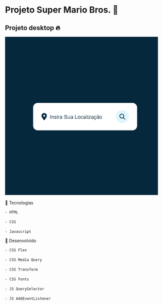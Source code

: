 # Projeto Super Mario Bros. 🚀

## Projeto desktop 🔥

 [<img src="/images/projeto-previsao-de-tempo.gif" alt="Projeto previsão de tempo">]()

📌  Tecnologias 
````
- HTML

- CSS 

- Javascript 
````

📌  Desenvolvido
````
- CSS Flex 

- CSS Media Query

- CSS Transform

- CSS Fonts

- JS QuerySelector

- JS AddEventListener

````
